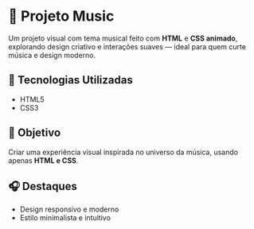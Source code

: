 # 🎵 Projeto Music

Um projeto visual com tema musical feito com **HTML** e **CSS animado**, explorando design criativo e interações suaves — ideal para quem curte música e design moderno.

## 🚀 Tecnologias Utilizadas

- HTML5
- CSS3 

## 🎯 Objetivo

Criar uma experiência visual inspirada no universo da música, usando apenas **HTML e CSS**.

## 🎧 Destaques

- Design responsivo e moderno
- Estilo minimalista e intuitivo

